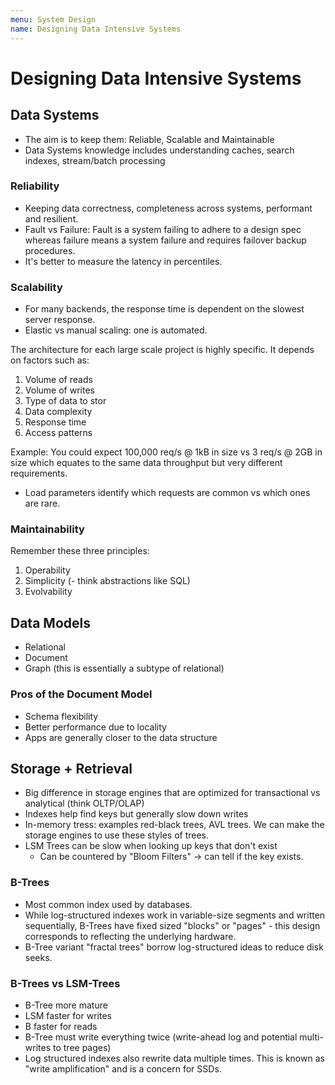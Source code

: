 ```yaml
---
menu: System Design
name: Designing Data Intensive Systems
---
```


# Designing Data Intensive Systems

## Data Systems

- The aim is to keep them: Reliable, Scalable and Maintainable
- Data Systems knowledge includes understanding caches, search indexes, stream/batch processing

### Reliability

- Keeping data correctness, completeness across systems, performant and resilient.
- Fault vs Failure: Fault is a system failing to adhere to a design spec whereas failure means a system failure and requires failover backup procedures.
- It's better to measure the latency in percentiles.

### Scalability

- For many backends, the response time is dependent on the slowest server response.
- Elastic vs manual scaling: one is automated.

The architecture for each large scale project is highly specific. It depends on factors such as:

1. Volume of reads
2. Volume of writes
3. Type of data to stor
4. Data complexity
5. Response time
6. Access patterns

Example: You could expect 100,000 req/s @ 1kB in size vs 3 req/s @ 2GB in size which equates to the same data throughput but very different requirements.

- Load parameters identify which requests are common vs which ones are rare.

### Maintainability

Remember these three principles:

1. Operability
2. Simplicity (- think abstractions like SQL)
3. Evolvability

## Data Models

- Relational
- Document
- Graph (this is essentially a subtype of relational)

### Pros of the Document Model

- Schema flexibility
- Better performance due to locality
- Apps are generally closer to the data structure

## Storage + Retrieval

- Big difference in storage engines that are optimized for transactional vs analytical (think OLTP/OLAP)
- Indexes help find keys but generally slow down writes
- In-memory tress: examples red-black trees, AVL trees. We can make the storage engines to use these styles of trees.
- LSM Trees can be slow when looking up keys that don't exist
  - Can be countered by "Bloom Filters" -> can tell if the key exists.

### B-Trees

- Most common index used by databases.
- While log-structured indexes work in variable-size segments and written sequentially, B-Trees have fixed sized "blocks" or "pages" - this design corresponds to reflecting the underlying hardware.
- B-Tree variant "fractal trees" borrow log-structured ideas to reduce disk seeks.

### B-Trees vs LSM-Trees

- B-Tree more mature
- LSM faster for writes
- B faster for reads
- B-Tree must write everything twice (write-ahead log and potential multi-writes to tree pages)
- Log structured indexes also rewrite data multiple times. This is known as "write amplification" and is a concern for SSDs.
